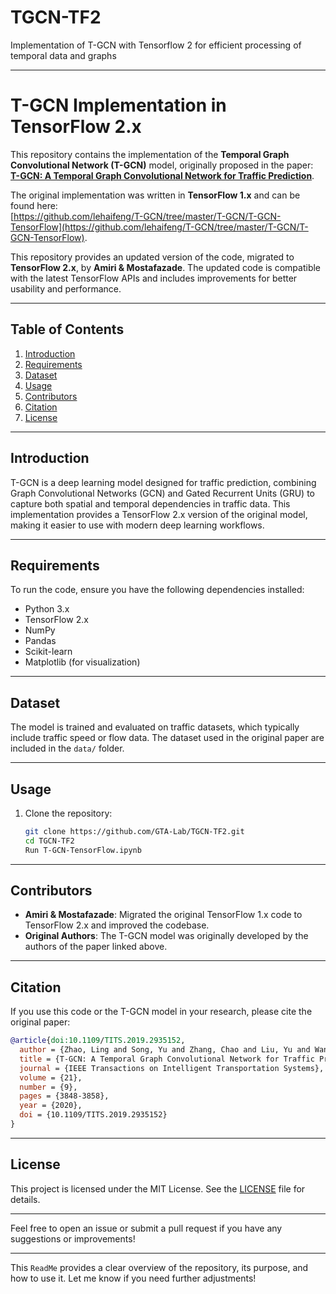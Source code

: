 # TGCN-TF2

Implementation of T-GCN with Tensorflow 2 for efficient processing of temporal data and graphs

---

# T-GCN Implementation in TensorFlow 2.x

This repository contains the implementation of the **Temporal Graph Convolutional Network (T-GCN)** model, originally proposed in the paper:  
**[T-GCN: A Temporal Graph Convolutional Network for Traffic Prediction](https://ieeexplore.ieee.org/document/8809901)**.  

The original implementation was written in **TensorFlow 1.x** and can be found here:  
[https://github.com/lehaifeng/T-GCN/tree/master/T-GCN/T-GCN-TensorFlow](https://github.com/lehaifeng/T-GCN/tree/master/T-GCN/T-GCN-TensorFlow).  

This repository provides an updated version of the code, migrated to **TensorFlow 2.x**, by **Amiri & Mostafazade**. The updated code is compatible with the latest TensorFlow APIs and includes improvements for better usability and performance.

---

## Table of Contents
1. [Introduction](#introduction)
2. [Requirements](#requirements)
3. [Dataset](#dataset)
4. [Usage](#usage)
6. [Contributors](#contributors)
7. [Citation](#citation)
8. [License](#license)

---

## Introduction
T-GCN is a deep learning model designed for traffic prediction, combining Graph Convolutional Networks (GCN) and Gated Recurrent Units (GRU) to capture both spatial and temporal dependencies in traffic data. This implementation provides a TensorFlow 2.x version of the original model, making it easier to use with modern deep learning workflows.

---

## Requirements
To run the code, ensure you have the following dependencies installed:
- Python 3.x
- TensorFlow 2.x
- NumPy
- Pandas
- Scikit-learn
- Matplotlib (for visualization)

---

## Dataset
The model is trained and evaluated on traffic datasets, which typically include traffic speed or flow data. The dataset used in the original paper are included in the `data/` folder.

---

## Usage
1. Clone the repository:
   ```bash
   git clone https://github.com/GTA-Lab/TGCN-TF2.git
   cd TGCN-TF2
   Run T-GCN-TensorFlow.ipynb
---

## Contributors
- **Amiri & Mostafazade**: Migrated the original TensorFlow 1.x code to TensorFlow 2.x and improved the codebase.  
- **Original Authors**: The T-GCN model was originally developed by the authors of the paper linked above.

---

## Citation
If you use this code or the T-GCN model in your research, please cite the original paper:
```bibtex
@article{doi:10.1109/TITS.2019.2935152,
  author = {Zhao, Ling and Song, Yu and Zhang, Chao and Liu, Yu and Wang, Pu and Lin, Tao and Deng, Min and Li, Haifeng},
  title = {T-GCN: A Temporal Graph Convolutional Network for Traffic Prediction},
  journal = {IEEE Transactions on Intelligent Transportation Systems},
  volume = {21},
  number = {9},
  pages = {3848-3858},
  year = {2020},
  doi = {10.1109/TITS.2019.2935152}
}
```

---

## License
This project is licensed under the MIT License. See the [LICENSE](LICENSE) file for details.

---

Feel free to open an issue or submit a pull request if you have any suggestions or improvements!

---

This `ReadMe` provides a clear overview of the repository, its purpose, and how to use it. Let me know if you need further adjustments!
